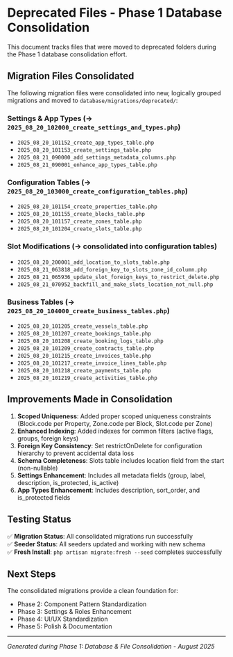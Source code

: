 # Deprecated Files - Phase 1 Database Consolidation

This document tracks files that were moved to deprecated folders during the Phase 1 database consolidation effort.

## Migration Files Consolidated

The following migration files were consolidated into new, logically grouped migrations and moved to `database/migrations/deprecated/`:

### Settings & App Types (→ `2025_08_20_102000_create_settings_and_types.php`)
- `2025_08_20_101152_create_app_types_table.php`
- `2025_08_20_101153_create_settings_table.php` 
- `2025_08_21_090000_add_settings_metadata_columns.php`
- `2025_08_21_090001_enhance_app_types_table.php`

### Configuration Tables (→ `2025_08_20_103000_create_configuration_tables.php`)
- `2025_08_20_101154_create_properties_table.php`
- `2025_08_20_101155_create_blocks_table.php`
- `2025_08_20_101157_create_zones_table.php`
- `2025_08_20_101204_create_slots_table.php`

### Slot Modifications (→ consolidated into configuration tables)
- `2025_08_20_200001_add_location_to_slots_table.php`
- `2025_08_21_063818_add_foreign_key_to_slots_zone_id_column.php`
- `2025_08_21_065936_update_slot_foreign_keys_to_restrict_delete.php`
- `2025_08_21_070952_backfill_and_make_slots_location_not_null.php`

### Business Tables (→ `2025_08_20_104000_create_business_tables.php`)
- `2025_08_20_101205_create_vessels_table.php`
- `2025_08_20_101207_create_bookings_table.php`
- `2025_08_20_101208_create_booking_logs_table.php`
- `2025_08_20_101209_create_contracts_table.php`
- `2025_08_20_101215_create_invoices_table.php`
- `2025_08_20_101217_create_invoice_lines_table.php`
- `2025_08_20_101218_create_payments_table.php`
- `2025_08_20_101219_create_activities_table.php`

## Improvements Made in Consolidation

1. **Scoped Uniqueness**: Added proper scoped uniqueness constraints (Block.code per Property, Zone.code per Block, Slot.code per Zone)
2. **Enhanced Indexing**: Added indexes for common filters (active flags, groups, foreign keys)
3. **Foreign Key Consistency**: Set restrictOnDelete for configuration hierarchy to prevent accidental data loss
4. **Schema Completeness**: Slots table includes location field from the start (non-nullable)
5. **Settings Enhancement**: Includes all metadata fields (group, label, description, is_protected, is_active)
6. **App Types Enhancement**: Includes description, sort_order, and is_protected fields

## Testing Status

✅ **Migration Status**: All consolidated migrations run successfully  
✅ **Seeder Status**: All seeders updated and working with new schema  
✅ **Fresh Install**: `php artisan migrate:fresh --seed` completes successfully

## Next Steps

The consolidated migrations provide a clean foundation for:
- Phase 2: Component Pattern Standardization
- Phase 3: Settings & Roles Enhancement  
- Phase 4: UI/UX Standardization
- Phase 5: Polish & Documentation

---
*Generated during Phase 1: Database & File Consolidation - August 2025*